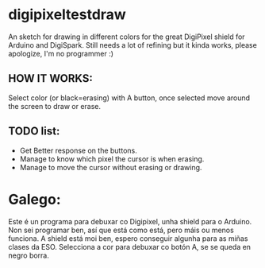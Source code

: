 digipixeltestdraw
=================

An sketch for drawing in different colors for the great DigiPixel shield for Arduino and DigiSpark.
Still needs a lot of refining but it kinda works, please apologize, I'm no programmer :)

## HOW IT WORKS:
Select color (or black=erasing) with A button, once selected move around the screen to draw or erase.

## TODO list:
* Get Better response on the buttons.
* Manage to know which pixel the cursor is when erasing.
* Manage to move the cursor without erasing or drawing.

# Galego:
Este é un programa para debuxar co Digipixel, unha shield para o Arduino. Non sei programar ben, así que está como está, pero máis ou menos funciona. A shield está moi ben, espero conseguir algunha para as miñas clases da ESO.
Selecciona a cor para debuxar co botón A, se se queda en negro borra.

